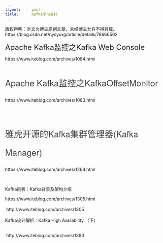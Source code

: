 ```yaml
---
layout:     post
title:      Kafka学习资料
---
```

<div id="article_content" class="article_content clearfix csdn-tracking-statistics" data-pid="blog" data-mod="popu_307" data-dsm="post">
								<div class="article-copyright">
					版权声明：本文为博主原创文章，未经博主允许不得转载。					https://blog.csdn.net/nysyxxg/article/details/78666502				</div>
								            <link rel="stylesheet" href="https://csdnimg.cn/release/phoenix/template/css/ck_htmledit_views-f76675cdea.css">
						<div class="htmledit_views" id="content_views">
                
<p><a><span style="font-size:24px;">Apache
 Kafka监控之Kafka Web Console</span></a></p>
<p>https://www.iteblog.com/archives/1084.html</p>
<p></p>
<h1 class="article-title" style="line-height:35px;color:rgb(85,85,85);font-family:'Microsoft Yahei', 'Helvetica Neue', Helvetica, Arial, sans-serif;">
<a href="https://www.iteblog.com/archives/1083.html" rel="nofollow" style="color:rgb(68,68,68);text-decoration:none;font-weight:normal;line-height:60px;">Apache Kafka监控之KafkaOffsetMonitor</a></h1>
<div>https://www.iteblog.com/archives/1083.html<br></div>
<p><br></p>
<h1 class="article-title" style="line-height:35px;color:rgb(85,85,85);font-family:'Microsoft Yahei', 'Helvetica Neue', Helvetica, Arial, sans-serif;">
<a href="https://www.iteblog.com/archives/1264.html" rel="nofollow" style="color:rgb(68,68,68);text-decoration:none;font-weight:normal;line-height:60px;">雅虎开源的Kafka集群管理器(Kafka Manager)</a></h1>
https://www.iteblog.com/archives/1264.html<br><p></p>
<p><br></p>
<p>Kafka剖析：Kafka背景及架构介绍</p>
<p>https://www.iteblog.com/archives/1305.html<br><br>
 http://www.iteblog.com/archives/1305<br>
 <br>
Kafka设计解析：Kafka High Availability （下）</p>
<p><br>
 http://www.iteblog.com/archives/1383<br></p>
<p><br></p>
            </div>
                </div>